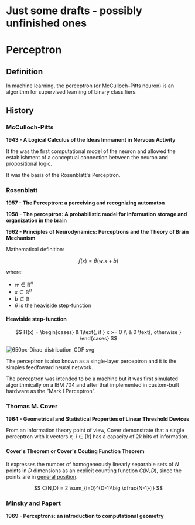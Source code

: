 # Just some drafts - possibly unfinished ones

# Perceptron

## Definition
In machine learning, the perceptron (or McCulloch–Pitts neuron) is an algorithm for supervised learning of binary classifiers.


## History

### McCulloch-Pitts

**1943 - A Logical Calculus of the Ideas Immanent in Nervous Activity**

It the was the first computational model of the neuron and allowed the establishment of a conceptual connection between the neuron and propositional logic.

It was the basis of the Rosenblatt's Perceptron.

### Rosenblatt

**1957 - The Perceptron: a perceiving and recognizing automaton**

**1958 - The perceptron: A probabilistic model for information storage and organization in the brain**

**1962 - Principles of Neurodynamics: Perceptrons and the Theory of Brain Mechanism**

Mathematical definition:

$$f(x) = \theta(w.x + b)$$

where:
 - $w \in \mathbb{R}^n$
 - $x \in \mathbb{R}^n$
 - $b \in \mathbb{R}$
 - $\theta$ is the heaviside step-function

#### Heaviside step-function

$$
H(x) = 
\begin{cases}
 & 1\text{, if } x >= 0 \\ 
 & 0 \text{, otherwise }
\end{cases}
$$


![650px-Dirac_distribution_CDF svg](https://github.com/ancpazambuja/phd/assets/36957087/85d6d1b6-4c2f-41c5-8f97-652eb9a6b162)

The perceptron is also known as a single-layer perceptron and it is the simples feedfoward neural network. 

The perceptron was intended to be a machine but it was first simulated algorithmically on a IBM 704 and after that implemented in custom-built hardware as the "Mark I Perceptron". 

### Thomas M. Cover
**1964 - Geometrical and Statistical Properties of Linear Threshold Devices**

From an information theory point of view, Cover demonstrate that a single perceptron with k vectors $x_i, i \in [k]$ has a capacity of $2k$ bits of information.

#### Cover's Theorem or Cover's Couting Function Theorem
It expresses the number of homogeneously linearly separable sets of $N$ points in $D$ dimensions as an explicit counting function $C(N,D)$, since the points are in [general position](https://en.wikipedia.org/wiki/General_position).

$$
C(N,D) = 2 \sum_{i=0}^{D-1}\big \dfrac{N-1}{i}
$$









### Minsky and Papert
**1969 - Perceptrons: an introduction to computational geometry**








